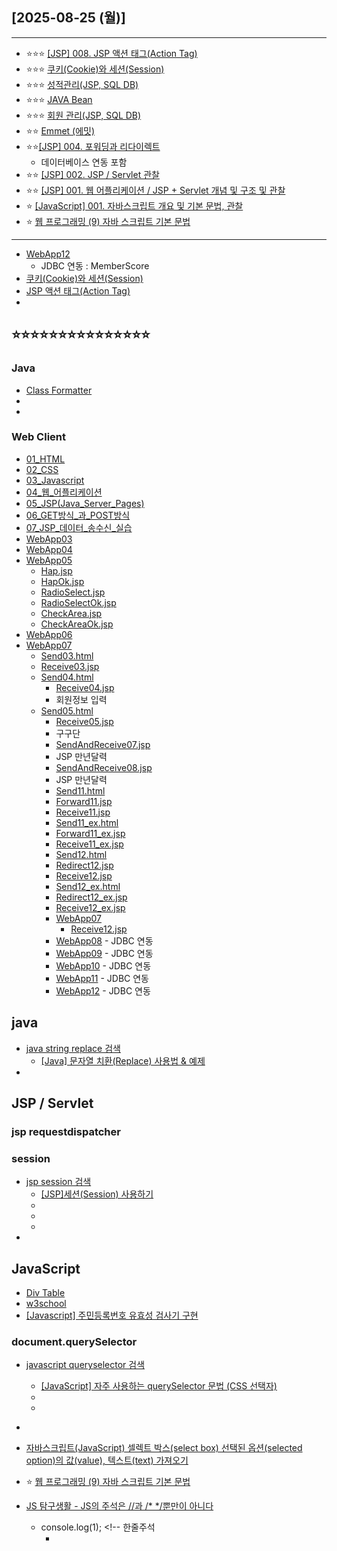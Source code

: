 ## [2025-08-25 (월)]
---
- ⭐⭐⭐ [[JSP] 008. JSP 액션 태그(Action Tag)](https://planet-c.tistory.com/74)
- ⭐⭐⭐ [쿠키(Cookie)와 세션(Session)](https://planet-c.tistory.com/72?category=1242297)
- ⭐⭐⭐ [성적관리(JSP, SQL DB)](https://continua-conatus.tistory.com/m/431)
- ⭐⭐⭐ [JAVA Bean](https://planet-c.tistory.com/71)
- ⭐⭐⭐ [회원 관리(JSP, SQL DB)](https://continua-conatus.tistory.com/430)
- ⭐⭐ [Emmet (에밋)](https://planet-c.tistory.com/70)
- ⭐⭐[[JSP] 004. 포워딩과 리다이렉트](https://planet-c.tistory.com/69)
  - 데이터베이스 연동 포함
- ⭐⭐ [[JSP] 002. JSP / Servlet 관찰](https://planet-c.tistory.com/66)
- ⭐⭐ [[JSP] 001. 웹 어플리케이션 / JSP + Servlet 개념 및 구조 및 관찰](https://planet-c.tistory.com/65)
- ⭐ [[JavaScript] 001. 자바스크립트 개요 및 기본 문법, 관찰](https://planet-c.tistory.com/59)
- ⭐ [웹 프로그래밍 (9) 자바 스크립트 기본 문법](https://polaris-a.tistory.com/53)
---
 - [WebApp12](https://github.com/fullstack-flutter-dev-team/fullstack-flutter-dev/blob/main/WebStudy/WebApp12)
   - JDBC 연동 : MemberScore
- [쿠키(Cookie)와 세션(Session)](https://github.com/fullstack-flutter-dev-team/fullstack-flutter-dev/blob/main/WebStudy/11.쿠키와_세션.md)
- [JSP 액션 태그(Action Tag)](https://github.com/fullstack-flutter-dev-team/fullstack-flutter-dev/blob/main/WebStudy/12_JSP_액션태그(Action_Tag).md)
- []()


⭐⭐⭐⭐⭐⭐⭐⭐⭐⭐⭐⭐⭐⭐⭐
-------------------------------------
### Java
- [Class Formatter](https://docs.oracle.com/javase/8/docs/api/index.html)
- []()
- []()

###  Web Client
 - [01_HTML](https://github.com/fullstack-flutter-dev-team/fullstack-flutter-dev/blob/main/WebStudy/01_HTML.md)
 - [02_CSS](https://github.com/fullstack-flutter-dev-team/fullstack-flutter-dev/blob/main/WebStudy/02_CSS.md)
 - [03_Javascript](https://github.com/fullstack-flutter-dev-team/fullstack-flutter-dev/blob/main/WebStudy/03_Javascript.md)
 - [04_웹_어플리케이션](https://github.com/fullstack-flutter-dev-team/fullstack-flutter-dev/blob/main/WebStudy/04_웹_어플리케이션.md)
 - [05_JSP(Java_Server_Pages)](https://github.com/fullstack-flutter-dev-team/fullstack-flutter-dev/blob/main/WebStudy/05_JSP(Java_Server_Pages).md)
 - [06_GET방식_과_POST방식](https://github.com/fullstack-flutter-dev-team/fullstack-flutter-dev/blob/main/WebStudy/06_GET방식_과_POST방식.md)
 - [07_JSP_데이터_송수신_실습](https://github.com/fullstack-flutter-dev-team/fullstack-flutter-dev/blob/main/WebStudy/07_JSP_데이터_송수신_실습.md)
 - [WebApp03](https://github.com/fullstack-flutter-dev-team/fullstack-flutter-dev/blob/main/WebStudy/WebApp03)
 - [WebApp04](https://github.com/fullstack-flutter-dev-team/fullstack-flutter-dev/blob/main/WebStudy/WebApp04)
 - [WebApp05](https://github.com/fullstack-flutter-dev-team/fullstack-flutter-dev/blob/main/WebStudy/WebApp05)
   - [Hap.jsp](https://github.com/fullstack-flutter-dev-team/fullstack-flutter-dev/blob/main/WebStudy/WebApp05/WebContent/Hap.jsp)
   - [HapOk.jsp](https://github.com/fullstack-flutter-dev-team/fullstack-flutter-dev/blob/main/WebStudy/WebApp05/WebContent/HapOk.jsp)
   - [RadioSelect.jsp](https://github.com/fullstack-flutter-dev-team/fullstack-flutter-dev/blob/main/WebStudy/WebApp05/WebContent/RadioSelect.jsp)
   - [RadioSelectOk.jsp](https://github.com/fullstack-flutter-dev-team/fullstack-flutter-dev/blob/main/WebStudy/WebApp05/WebContent/RadioSelectOk.jsp)
   - [CheckArea.jsp](https://github.com/fullstack-flutter-dev-team/fullstack-flutter-dev/blob/main/WebStudy/WebApp05/WebContent/CheckArea.jsp)
   - [CheckAreaOk.jsp](https://github.com/fullstack-flutter-dev-team/fullstack-flutter-dev/blob/main/WebStudy/WebApp05/WebContent/CheckAreaOk.jsp)
 - [WebApp06](https://github.com/fullstack-flutter-dev-team/fullstack-flutter-dev/blob/main/WebStudy/WebApp06)
 - [WebApp07](https://github.com/fullstack-flutter-dev-team/fullstack-flutter-dev/blob/main/WebStudy/WebApp07)
   - [Send03.html](https://github.com/fullstack-flutter-dev-team/fullstack-flutter-dev/blob/main/WebStudy/WebApp07/WebContent/Send03.html)
   - [Receive03.jsp](https://github.com/fullstack-flutter-dev-team/fullstack-flutter-dev/blob/main/WebStudy/WebApp07/WebContent/Receive03.jsp)
   - [Send04.html](https://github.com/fullstack-flutter-dev-team/fullstack-flutter-dev/blob/main/WebStudy/WebApp07/WebContent/Send04.html)
     - [Receive04.jsp](https://github.com/fullstack-flutter-dev-team/fullstack-flutter-dev/blob/main/WebStudy/WebApp07/WebContent/Receive04.jsp)
     - 회원정보 입력
   - [Send05.html](https://github.com/fullstack-flutter-dev-team/fullstack-flutter-dev/blob/main/WebStudy/WebApp07/WebContent/Send05.html)
     - [Receive05.jsp](https://github.com/fullstack-flutter-dev-team/fullstack-flutter-dev/blob/main/WebStudy/WebApp07/WebContent/Receive05.jsp)
     - 구구단
     - [SendAndReceive07.jsp](https://github.com/fullstack-flutter-dev-team/fullstack-flutter-dev/blob/main/WebStudy/WebApp07/WebContent/SendAndReceive07.jsp)
     - JSP 만년달력
     - [SendAndReceive08.jsp](https://github.com/fullstack-flutter-dev-team/fullstack-flutter-dev/blob/main/WebStudy/WebApp07/WebContent/SendAndReceive07.jsp)
     - JSP 만년달력
     - [Send11.html](https://github.com/fullstack-flutter-dev-team/fullstack-flutter-dev/blob/main/WebStudy/WebApp07/WebContent/Send11.html)
     - [Forward11.jsp](https://github.com/fullstack-flutter-dev-team/fullstack-flutter-dev/blob/main/WebStudy/WebApp07/WebContent/Forward11.jsp)
     - [Receive11.jsp](https://github.com/fullstack-flutter-dev-team/fullstack-flutter-dev/blob/main/WebStudy/WebApp07/WebContent/Receive11.jsp)
     - [Send11_ex.html](https://github.com/fullstack-flutter-dev-team/fullstack-flutter-dev/blob/main/WebStudy/WebApp07/WebContent/Send11_ex.html)
     - [Forward11_ex.jsp](https://github.com/fullstack-flutter-dev-team/fullstack-flutter-dev/blob/main/WebStudy/WebApp07/WebContent/Forward11_ex.jsp)
     - [Receive11_ex.jsp](https://github.com/fullstack-flutter-dev-team/fullstack-flutter-dev/blob/main/WebStudy/WebApp07/WebContent/Receive11_ex.jsp)
     - [Send12.html](https://github.com/fullstack-flutter-dev-team/fullstack-flutter-dev/blob/main/WebStudy/WebApp07/WebContent/Send12.html)
     - [Redirect12.jsp](https://github.com/fullstack-flutter-dev-team/fullstack-flutter-dev/blob/main/WebStudy/WebApp07/WebContent/Redirect12.jsp)
     - [Receive12.jsp](https://github.com/fullstack-flutter-dev-team/fullstack-flutter-dev/blob/main/WebStudy/WebApp07/WebContent/Receive12.jsp)
     - [Send12_ex.html](https://github.com/fullstack-flutter-dev-team/fullstack-flutter-dev/blob/main/WebStudy/WebApp07/WebContent/Send12_ex.html)
     - [Redirect12_ex.jsp](https://github.com/fullstack-flutter-dev-team/fullstack-flutter-dev/blob/main/WebStudy/WebApp07/WebContent/Redirect12_ex.jsp)
     - [Receive12_ex.jsp](https://github.com/fullstack-flutter-dev-team/fullstack-flutter-dev/blob/main/WebStudy/WebApp07/WebContent/Receive12_ex.jsp)
     - [WebApp07](https://github.com/fullstack-flutter-dev-team/fullstack-flutter-dev/blob/main/WebStudy/WebApp07)
         - [Receive12.jsp](https://github.com/fullstack-flutter-dev-team/fullstack-flutter-dev/blob/main/WebStudy/WebApp07/WebContent/Receive12.jsp)
     - [WebApp08](https://github.com/fullstack-flutter-dev-team/fullstack-flutter-dev/blob/main/WebStudy/WebApp08)
           - JDBC 연동
     - [WebApp09](https://github.com/fullstack-flutter-dev-team/fullstack-flutter-dev/blob/main/WebStudy/WebApp09)
           - JDBC 연동
     - [WebApp10](https://github.com/fullstack-flutter-dev-team/fullstack-flutter-dev/blob/main/WebStudy/WebApp10)
           - JDBC 연동
     - [WebApp11](https://github.com/fullstack-flutter-dev-team/fullstack-flutter-dev/blob/main/WebStudy/WebApp11)
           - JDBC 연동
     - [WebApp12](https://github.com/fullstack-flutter-dev-team/fullstack-flutter-dev/blob/main/WebStudy/WebApp12)
           - JDBC 연동
## java
- [java string replace 검색](https://www.google.com/search?q=java+string+replace&oq=java+string+replace&gs_lcrp=EgZjaHJvbWUqBwgAEAAYgAQyBwgAEAAYgAQyBwgBEAAYgAQyBwgCEAAYgAQyBwgDEAAYgAQyBwgEEAAYgAQyBwgFEAAYgAQyBwgGEAAYgAQyBwgHEAAYgAQyBwgIEAAYgAQyBwgJEAAYgATSAQkxMTcyNmowajeoAgCwAgA&sourceid=chrome&ie=UTF-8)
  - [[Java] 문자열 치환(Replace) 사용법 & 예제](https://coding-factory.tistory.com/128)
- []()

## JSP / Servlet
### jsp requestdispatcher


### session
- [jsp session 검색](https://www.google.com/search?q=jsp+session&oq=jsp+session&gs_lcrp=EgZjaHJvbWUyBggAEEUYOTIHCAEQABiABDIHCAIQABiABDIHCAMQABiABDIHCAQQABiABDIHCAUQABiABDIHCAYQABiABDIGCAcQABgeMgYICBAAGB4yBggJEAAYHtIBCDIyNzlqMGo3qAIAsAIA&sourceid=chrome&ie=UTF-8)
  - [[JSP]세션(Session) 사용하기](https://m.blog.naver.com/hj_kim97/222574518040)
  - []()
  - []()
  - []()
- []()


## JavaScript
- [Div Table](https://divtable.com/generator/)
- [w3school](https://www.w3schools.com/js/js_intro.asp)
- [[Javascript] 주민등록번호 유효성 검사기 구현](https://starting-coding.tistory.com/62)


### document.querySelector
- [javascript queryselector 검색](https://www.google.com/search?q=javascript+queryselector+&newwindow=1&sca_esv=dcb503ec08667be7&ei=kK6aaIapOarl2roPv4SK0Ak&ved=0ahUKEwiGsayRpISPAxWqslYBHT-CApoQ4dUDCBA&uact=5&oq=javascript+queryselector+&gs_lp=Egxnd3Mtd2l6LXNlcnAiGWphdmFzY3JpcHQgcXVlcnlzZWxlY3RvciAyChAAGIAEGEMYigUyBRAAGIAEMgUQABiABDIFEAAYgAQyChAAGIAEGEMYigUyChAAGIAEGEMYigUyBRAAGIAEMgUQABiABDIFEAAYgAQyBRAAGIAESM8JUNsEWNsEcAF4AZABAJgB9wGgAfcBqgEDMi0xuAEDyAEA-AEBmAICoAKAAsICChAAGLADGNYEGEeYAwCIBgGQBgqSBwUxLjAuMaAHlwayBwMyLTG4B_0BwgcFMC4xLjHIBwY&sclient=gws-wiz-serp)
  - [[JavaScript] 자주 사용하는 querySelector 문법 (CSS 선택자)](https://zoetechlog.tistory.com/157)
  - []()
  - []()
- []()
- [자바스크립트(JavaScript) 셀렉트 박스(select box) 선택된 옵션(selected option)의 값(value), 텍스트(text) 가져오기](https://congsong.tistory.com/43)


- ⭐ [웹 프로그래밍 (9) 자바 스크립트 기본 문법](https://polaris-a.tistory.com/53)
- [JS 탐구생활 - JS의 주석은 //과 /* */뿐만이 아니다](https://witch.work/ko/posts/javascript-various-comments)
  - console.log(1); <!-- 한줄주석
    - <!-- SingleLineCommentChars(option)
  - --> 한줄주석
- [[JS] DOM 객체와 요소노드](https://tomatobaconsoup.tistory.com/22)
- [[JavaScript] 노드(node)란? & 노드 종류와 관계, 노드 생성/추가/제거/복제하기!](https://coding-yesung.tistory.com/130)
- []()
- [JavaScript Tutorial](https://www.w3schools.com/js/default.asp)
- ⭐⭐ [웹프로그래밍](https://cafe.daum.net/dragonhci/kcwY)
- [1. 웹 개요와 실습 환경 구축](https://wonjin27.tistory.com/83)

## HTML
### 테이블
- [HTML Tables](https://www.w3schools.com/html/html_tables.asp)
- [Core learning modules](https://developer.mozilla.org/en-US/docs/Learn_web_development/Core)  
###
###
###
###

- [시맨틱 태그(Semantic Tag)](https://lipcoder.tistory.com/498)
- [[HTML]웹 개요와 실습 환경 구축](https://glorypang.tistory.com/5)
- [1. 웹 개요와 실습 환경 구축](https://wonjin27.tistory.com/83)
- [3. CSS 선택자](https://wonjin27.tistory.com/85)
- []()

## CSS